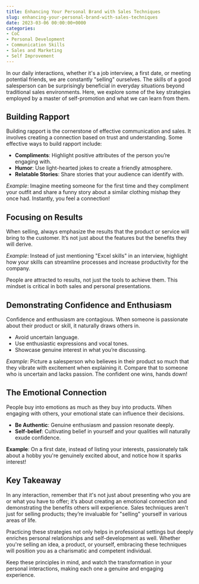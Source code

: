 ```yaml
---
title: Enhancing Your Personal Brand with Sales Techniques
slug: enhancing-your-personal-brand-with-sales-techniques
date: 2023-03-06 00:00:00+0000
categories:
- CoC
- Personal Development
- Communication Skills
- Sales and Marketing
- Self Improvement
---
```


In our daily interactions, whether it's a job interview, a first date, or meeting potential friends, we are constantly "selling" ourselves. The skills of a good salesperson can be surprisingly beneficial in everyday situations beyond traditional sales environments. Here, we explore some of the key strategies employed by a master of self-promotion and what we can learn from them.

## Building Rapport

Building rapport is the cornerstone of effective communication and sales. It involves creating a connection based on trust and understanding. Some effective ways to build rapport include:

- **Compliments**: Highlight positive attributes of the person you’re engaging with.
- **Humor**: Use light-hearted jokes to create a friendly atmosphere.
- **Relatable Stories**: Share stories that your audience can identify with.

*Example*: Imagine meeting someone for the first time and they compliment your outfit and share a funny story about a similar clothing mishap they once had. Instantly, you feel a connection!

## Focusing on Results

When selling, always emphasize the results that the product or service will bring to the customer. It’s not just about the features but the benefits they will derive.

*Example*: Instead of just mentioning "Excel skills" in an interview, highlight how your skills can streamline processes and increase productivity for the company.

People are attracted to results, not just the tools to achieve them. This mindset is critical in both sales and personal presentations.

## Demonstrating Confidence and Enthusiasm

Confidence and enthusiasm are contagious. When someone is passionate about their product or skill, it naturally draws others in.

- Avoid uncertain language.
- Use enthusiastic expressions and vocal tones.
- Showcase genuine interest in what you’re discussing.

*Example*: Picture a salesperson who believes in their product so much that they vibrate with excitement when explaining it. Compare that to someone who is uncertain and lacks passion. The confident one wins, hands down!

## The Emotional Connection

People buy into emotions as much as they buy into products. When engaging with others, your emotional state can influence their decisions.

- **Be Authentic**: Genuine enthusiasm and passion resonate deeply.
- **Self-belief**: Cultivating belief in yourself and your qualities will naturally exude confidence.

**Example**: On a first date, instead of listing your interests, passionately talk about a hobby you're genuinely excited about, and notice how it sparks interest!

## Key Takeaway

In any interaction, remember that it's not just about presenting who you are or what you have to offer; it’s about creating an emotional connection and demonstrating the benefits others will experience. Sales techniques aren't just for selling products; they’re invaluable for "selling" yourself in various areas of life.

Practicing these strategies not only helps in professional settings but deeply enriches personal relationships and self-development as well. Whether you're selling an idea, a product, or yourself, embracing these techniques will position you as a charismatic and competent individual.

Keep these principles in mind, and watch the transformation in your personal interactions, making each one a genuine and engaging experience.
